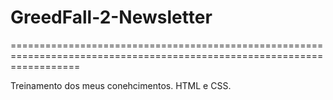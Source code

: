 # GreedFall-2-Newsletter
========================================================================================================================

Treinamento dos meus conehcimentos.
HTML e CSS.
